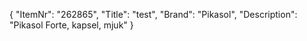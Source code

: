 {
  "ItemNr": "262865",
  "Title": "test",
  "Brand": "Pikasol",
  "Description": "Pikasol Forte, kapsel, mjuk"
}
